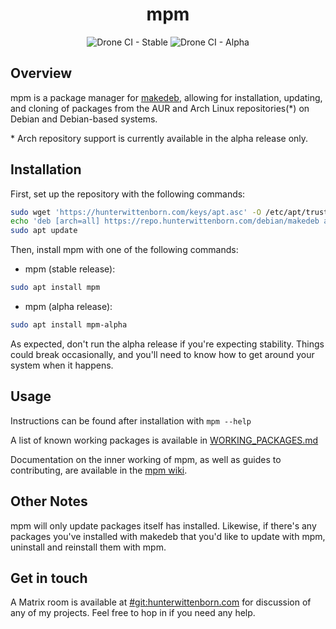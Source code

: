 <h1 align="center">mpm</h1>
<div align="center">
<img alt="Drone CI - Stable" src="https://img.shields.io/drone/build/hwittenborn/mpm/stable?label=stable&server=https%3A%2F%2Fdrone.hunterwittenborn.com">
<img alt="Drone CI - Alpha" src="https://img.shields.io/drone/build/hwittenborn/mpm/alpha?label=alpha&server=https%3A%2F%2Fdrone.hunterwittenborn.com">
</div>

## Overview ##
mpm is a package manager for [makedeb](https://github.com/hwittenborn/makedeb), allowing for installation, updating, and cloning of packages from the AUR and Arch Linux repositories(*) on Debian and Debian-based systems.

\* Arch repository support is currently available in the alpha release only.

## Installation ##
First, set up the repository with the following commands:
```sh
sudo wget 'https://hunterwittenborn.com/keys/apt.asc' -O /etc/apt/trusted.gpg.d/hwittenborn.asc
echo 'deb [arch=all] https://repo.hunterwittenborn.com/debian/makedeb any main' | sudo tee /etc/apt/sources.list.d/makedeb.list
sudo apt update
```

Then, install mpm with one of the following commands:
- mpm (stable release):
```sh
sudo apt install mpm
```
- mpm (alpha release):
```sh
sudo apt install mpm-alpha
```

As expected, don't run the alpha release if you're expecting stability. Things could break occasionally, and you'll need to know how to get around your system when it happens.

## Usage ##
Instructions can be found after installation with `mpm --help`

A list of known working packages is available in [WORKING_PACKAGES.md](./WORKING_PACKAGES.md)

Documentation on the inner working of mpm, as well as guides to contributing, are available in the [mpm wiki](https://github.com/hwittenborn/mpm/wiki).

## Other Notes ##
mpm will only update packages itself has installed. Likewise, if there's any packages you've installed with makedeb that you'd like to update with mpm, uninstall and reinstall them with mpm.

## Get in touch ##
A Matrix room is available at [#git:hunterwittenborn.com](https://matrix.to/#/#git:hunterwittenborn.com) for discussion of any of my projects. Feel free to hop in if you need any help.
